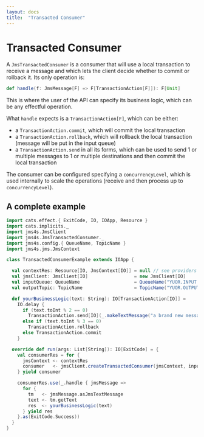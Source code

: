 ```yaml
---
layout: docs
title:  "Transacted Consumer"
---
```


# Transacted Consumer

A `JmsTransactedConsumer` is a consumer that will use a local transaction to receive a message and which lets the client decide whether to commit or rollback it.
Its only operation is:

```scala
def handle(f: JmsMessage[F] => F[TransactionAction[F]]): F[Unit]
```

This is where the user of the API can specify its business logic, which can be any effectful operation.

What `handle` expects is a `TransactionAction[F]`, which can be either:
- a `TransactionAction.commit`, which will commit the local transaction
- a `TransactionAction.rollback`, which will rollback the local transaction (message will be put in the input queue)
- a `TransactionAction.send` in all its forms, which can be used to send 1 or multiple messages to 1 or multiple destinations and then commit the local transaction

The consumer can be configured specifying a `concurrencyLevel`, which is used internally to scale the operations (receive and then process up to `concurrencyLevel`).

## A complete example

````scala
import cats.effect.{ ExitCode, IO, IOApp, Resource }
import cats.implicits._
import jms4s.JmsClient
import jms4s.JmsTransactedConsumer._
import jms4s.config.{ QueueName, TopicName }
import jms4s.jms.JmsContext

class TransactedConsumerExample extends IOApp {

  val contextRes: Resource[IO, JmsContext[IO]] = null // see providers section!
  val jmsClient: JmsClient[IO]                 = new JmsClient[IO]
  val inputQueue: QueueName                    = QueueName("YUOR.INPUT.QUEUE")
  val outputTopic: TopicName                   = TopicName("YUOR.OUTPUT.TOPIC")

  def yourBusinessLogic(text: String): IO[TransactionAction[IO]] =
    IO.delay {
      if (text.toInt % 2 == 0)
        TransactionAction.send[IO](_.makeTextMessage("a brand new message").map(newMsg => (newMsg, outputTopic)))
      else if (text.toInt % 3 == 0)
        TransactionAction.rollback
      else TransactionAction.commit
    }

  override def run(args: List[String]): IO[ExitCode] = {
    val consumerRes = for {
      jmsContext <- contextRes
      consumer   <- jmsClient.createTransactedConsumer(jmsContext, inputQueue, 10)
    } yield consumer

    consumerRes.use(_.handle { jmsMessage =>
      for {
        tm   <- jmsMessage.asJmsTextMessage
        text <- tm.getText
        res  <- yourBusinessLogic(text)
      } yield res
    }.as(ExitCode.Success))
  }
}
````
